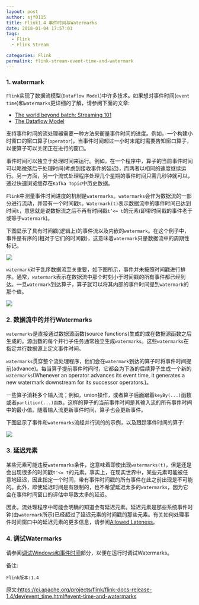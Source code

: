 ```yaml
---
layout: post
author: sjf0115
title: Flink1.4 事件时间与Watermarks
date: 2018-01-04 17:57:01
tags:
  - Flink
  - Flink Stream

categories: Flink
permalink: flink-stream-event-time-and-watermark
---
```


### 1. watermark

`Flink`实现了数据流模型(`Dataflow Model`)中许多技术。如果想对事件时间(`event time`)和`watermarks`更详细的了解，请参阅下面的文章:
- [The world beyond batch: Streaming 101
](https://www.oreilly.com/ideas/the-world-beyond-batch-streaming-101)
- [The Dataflow Model](http://www.vldb.org/pvldb/vol8/p1792-Akidau.pdf)

支持事件时间的流处理器需要一种方法来衡量事件时间的进度。例如，一个构建小时窗口的窗口算子(`operator`)，当事件时间超过一小时末尾时需要告知窗口算子，以便算子可以关闭正在进行的窗口。

事件时间可以独立于处理时间来运行。例如，在一个程序中，算子的当前事件时间可以略微落后于处理时间(考虑到接收事件的延迟)，而两者以相同的速度继续运行。另一方面，另一个流式处理程序处理几个星期的事件时间只需几秒钟就可以，通过快速浏览缓存在`Kafka Topic`中历史数据。

`Flink`中测量事件时间进度的机制是`watermarks`。`watermarks`会作为数据流的一部分进行流动，并带有一个时间戳`t`。`Watermark(t)`表示数据流中的事件时间已达到时间`t`，意思就是说数据流之后不再有时间戳`t‘<= t`的元素(即带时间戳的事件老于或等于`watermark`)。

下图显示了具有时间戳(逻辑上)的事件流以及内嵌的`watermark`。在这个例子中，事件是有序的(相对于它们的时间戳)，这意味着`watermark`只是数据流中的周期性标记。

![](https://github.com/sjf0115/PubLearnNotes/blob/master/image/Flink/%E4%BA%8B%E4%BB%B6%E6%97%B6%E9%97%B4%E4%B8%8EWatermarks-1.png?raw=true)

`watermark`对于乱序数据流至关重要，如下图所示，事件并未按照时间戳进行排序。通常，`watermark`表示在数据流中那个时刻小于时间戳的所有事件都已经到达。一旦`watermark`到达算子，算子就可以将其内部的事件时间提到`watermark`的那个值。

![](https://github.com/sjf0115/PubLearnNotes/blob/master/image/Flink/%E4%BA%8B%E4%BB%B6%E6%97%B6%E9%97%B4%E4%B8%8EWatermarks-2.png?raw=true)


### 2. 数据流中的并行Watermarks

`watermarks`是直接通过数据源函数(source functions)生成的或在数据源函数之后生成的。源函数的每个并行子任务通常独立生成`watermarks`。这些`watermarks`在指定并行数据源上定义事件时间。

`watermarks`贯穿整个流处理程序，他们会在`watermark`到达的算子时将事件时间提前(advance)。每当算子提前事件时间时，它都会为下游的后续算子生成一个新的`watermarks`(Whenever an operator advances its event time, it generates a new watermark downstream for its successor operators.)。

一些算子消耗多个输入流；例如，union操作，或者算子后面跟着`keyBy(...)`函数或者`partition(...)函数`。这样的算子的当前事件时间是其输入流的所有事件时间中的最小值。随着输入流更新事件时间，算子也会更新事件。

下图显示了事件和`watermarks`流经并行流的的示例，以及跟踪事件时间的算子:

![](https://github.com/sjf0115/PubLearnNotes/blob/master/image/Flink/%E4%BA%8B%E4%BB%B6%E6%97%B6%E9%97%B4%E4%B8%8EWatermarks-3.png?raw=true)

### 3. 延迟元素

某些元素可能违反`watermarks`条件，这意味着即使出现`watermarks(t)`，但是还是会出现很多的时间戳`t'<= t`的元素。事实上，在现实世界中，某些元素可能被任意地延迟，因此指定一个时间，带有事件时间戳的所有事件在此之前出现是不可能的。此外，即使延迟时间是有限制的，也不希望延迟太多的`watermarks`，因为它会在事件时间窗口的评估中导致太多的延迟。

因此，流处理程序中可能会明确的知道会有延迟元素。延迟元素是那些系统事件时钟(由`watermark`所示)已经超过了延迟元素的时间戳的那些元素。有关如何处理事件时间窗口中的延迟元素的更多信息，请参阅[Allowed Lateness](https://ci.apache.org/projects/flink/flink-docs-release-1.4/dev/stream/operators/windows.html#allowed-lateness)。

### 4. 调试Watermarks

请参阅[调试Windows和事件时间](https://ci.apache.org/projects/flink/flink-docs-release-1.3/monitoring/debugging_event_time.html)部分，以便在运行时调试Watermarks。

备注:
```
Flink版本:1.4
```

原文:https://ci.apache.org/projects/flink/flink-docs-release-1.4/dev/event_time.html#event-time-and-watermarks
